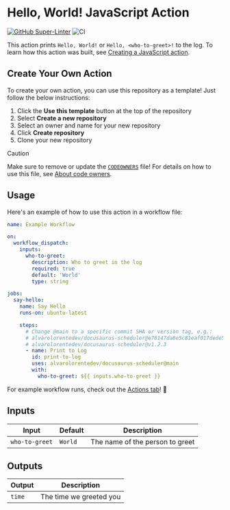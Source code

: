 # Hello, World! JavaScript Action

[![GitHub Super-Linter](https://github.com/alvarolorentedev/docusaurus-scheduler/actions/workflows/linter.yml/badge.svg)](https://github.com/super-linter/super-linter)
![CI](https://github.com/alvarolorentedev/docusaurus-scheduler/actions/workflows/ci.yml/badge.svg)

This action prints `Hello, World!` or `Hello, <who-to-greet>!` to the log. To
learn how this action was built, see
[Creating a JavaScript action](https://docs.github.com/en/actions/creating-actions/creating-a-javascript-action).

## Create Your Own Action

To create your own action, you can use this repository as a template! Just
follow the below instructions:

1. Click the **Use this template** button at the top of the repository
1. Select **Create a new repository**
1. Select an owner and name for your new repository
1. Click **Create repository**
1. Clone your new repository

> [!CAUTION]
>
> Make sure to remove or update the [`CODEOWNERS`](./CODEOWNERS) file! For
> details on how to use this file, see
> [About code owners](https://docs.github.com/en/repositories/managing-your-repositorys-settings-and-features/customizing-your-repository/about-code-owners).

## Usage

Here's an example of how to use this action in a workflow file:

```yaml
name: Example Workflow

on:
  workflow_dispatch:
    inputs:
      who-to-greet:
        description: Who to greet in the log
        required: true
        default: 'World'
        type: string

jobs:
  say-hello:
    name: Say Hello
    runs-on: ubuntu-latest

    steps:
      # Change @main to a specific commit SHA or version tag, e.g.:
      # alvarolorentedev/docusaurus-scheduler@e76147da8e5c81eaf017dede5645551d4b94427b
      # alvarolorentedev/docusaurus-scheduler@v1.2.3
      - name: Print to Log
        id: print-to-log
        uses: alvarolorentedev/docusaurus-scheduler@main
        with:
          who-to-greet: ${{ inputs.who-to-greet }}
```

For example workflow runs, check out the
[Actions tab](https://github.com/alvarolorentedev/docusaurus-scheduler/actions)!
:rocket:

## Inputs

| Input          | Default | Description                     |
| -------------- | ------- | ------------------------------- |
| `who-to-greet` | `World` | The name of the person to greet |

## Outputs

| Output | Description             |
| ------ | ----------------------- |
| `time` | The time we greeted you |

